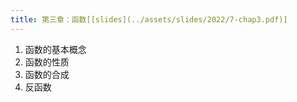 ```yaml
---
title: 第三章：函数[[slides](../assets/slides/2022/7-chap3.pdf)]
---
```

1. 函数的基本概念
2. 函数的性质
3. 函数的合成
4. 反函数


